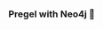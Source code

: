 ### Pregel with Neo4j 🚀



































































































































 






























































































